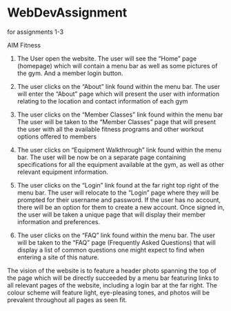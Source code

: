 # WebDevAssignment
for assignments 1-3

AIM Fitness
1.	The User open the website. 
The user will see the “Home” page (homepage) which will contain a menu bar as well as some pictures of the gym. And a member login button.

2.	The user clicks on the “About” link found within the menu bar.
The user will enter the “About” page which will present the user with information relating to the location and contact information of each gym

3.	The user clicks on the “Member Classes” link found within the menu bar
The user will be taken to the “Member Classes” page that will present the user with all the available fitness programs and other workout options offered to members

4.	The user clicks on “Equipment Walkthrough” link found within the menu bar.
The user will be now be on a separate page containing specifications for all the equipment available at the gym, as well as other relevant equipment information.

5.	The user clicks on the “Login” link found at the far right top right of the menu bar.
The user will relocate to the “Login” page where they will be prompted for their username and password. If the user has no account, there will be an option for them to create a new account. Once signed in, the user will be taken a unique page that will display their member information and preferences.

6.	The user clicks on the “FAQ” link found within the menu bar.
The user will be taken to the “FAQ” page (Frequently Asked Questions) that will display a list of common questions one might expect to find when entering a site of this nature.	

The vision of the website is to feature a header photo spanning the top of the page which will be directly succeeded by a menu bar featuring links to all relevant pages of the website, including a login bar at the far right. The colour scheme will feature light, eye-pleasing tones, and photos will be prevalent throughout all pages as seen fit. 
